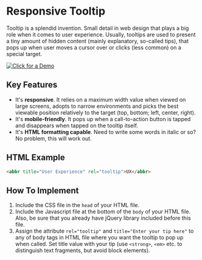 # Responsive Tooltip

Tooltip is a splendid invention. Small detail in web design that plays a big role when it comes to user experience. Usually, tooltips are used to present a tiny amount of hidden content (mainly explanatory, so-called tips), that pops up when user moves a cursor over or clicks (less common) on a special target.

[![Click for a Demo](https://raw.githubusercontent.com/Instamojo/responsive-tooltip/master/responsive_tooltip.jpg)](https://rawgit.com/Instamojo/responsive-tooltip/master/demo/index.html)


## Key Features

- It's **responsive**. It relies on a maximum width value when viewed on large screens, adopts to narrow environments and picks the best viewable position relatively to the target (top, bottom; left, center, right).
- It's **mobile-friendly**. It pops up when a call-to-action button is tapped and disappears when tapped on the tooltip itself.
- It's **HTML formatting capable**. Need to write some words in italic or so? No problem, this will work out.


## HTML Example

```html
<abbr title="User Experience" rel="tooltip">UX</abbr>
```

## How To Implement

1. Include the CSS file in the `head` of your HTML file.
2. Include the Javascript file at the bottom of the `body` of your HTML file. Also, be sure that you already have jQuery library included before this file.
3. Assign the attribute `rel="tooltip"` and `title="Enter your tip here"` to any of body tags in HTML file where you want the tooltip to pop up when called. Set title value with your tip (use `<strong>`, `<em>` etc. to distinguish text fragments, but avoid block elements).